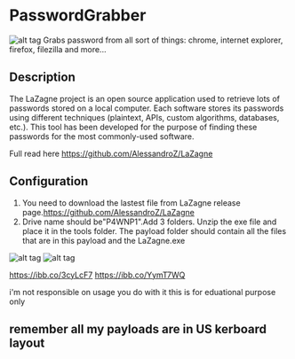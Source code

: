 
# PasswordGrabber
![alt tag](https://pngimage.net/wp-content/uploads/2018/06/hand-cursor-icon-png-6.png)
Grabs password from all sort of things: chrome, internet explorer, firefox, filezilla and more...

## Description
The LaZagne project is an open source application used to retrieve lots of passwords stored on a local computer. Each software stores its passwords using different techniques (plaintext, APIs, custom algorithms, databases, etc.). This tool has been developed for the purpose of finding these passwords for the most commonly-used software.

Full read here https://github.com/AlessandroZ/LaZagne

## Configuration

  1. You need to download the lastest file from LaZagne release page.https://github.com/AlessandroZ/LaZagne
  2. Drive name should be"P4WNP1".Add 3 folders. Unzip the exe file and place it in the tools folder. The payload folder should contain all the files that are in this payload and the LaZagne.exe

  ![alt tag](https://ibb.co/3cyLcF7)
  ![alt tag](https://ibb.co/3cyLcF7)
  
  https://ibb.co/3cyLcF7
  https://ibb.co/YymT7WQ

 i'm not responsible on usage you do with it this is for eduational purpose only

  ## remember all my payloads are in US kerboard layout
